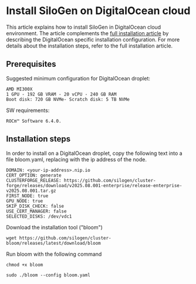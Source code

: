 # Install SiloGen on DigitalOcean cloud

This article explains how to install SiloGen in DigitalOcean cloud environment. The article complements the [full installation article](./on-premises-installation.md) by describing the DigitalOcean specific installation configuration. For more details about the installation steps, refer to the full installation article.

## Prerequisites

Suggested minimum configuration for DigitalOcean droplet:

```
AMD MI300X
1 GPU - 192 GB VRAM - 20 vCPU - 240 GB RAM
Boot disk: 720 GB NVMe- Scratch disk: 5 TB NVMe
```
SW requirements:
```
ROCm™ Software 6.4.0.
```

## Installation steps

In order to install on a DigitalOcean droplet, copy the following text into a file bloom.yaml, replacing <your-ip-address> with the ip address of the node.
```
DOMAIN: <your-ip-address>.nip.io
CERT_OPTION: generate
CLUSTERFORGE_RELEASE: https://github.com/silogen/cluster-forge/releases/download/v2025.08.001-enterprise/release-enterprise-v2025.08.001.tar.gz
FIRST_NODE: true
GPU_NODE: true
SKIP_DISK_CHECK: false
USE_CERT_MANAGER: false
SELECTED_DISKS: /dev/vdc1
```

Download the installation tool ("bloom")

```
wget https://github.com/silogen/cluster-bloom/releases/latest/download/bloom
```
Run bloom with the following command
```
chmod +x bloom

sudo ./bloom --config bloom.yaml
```